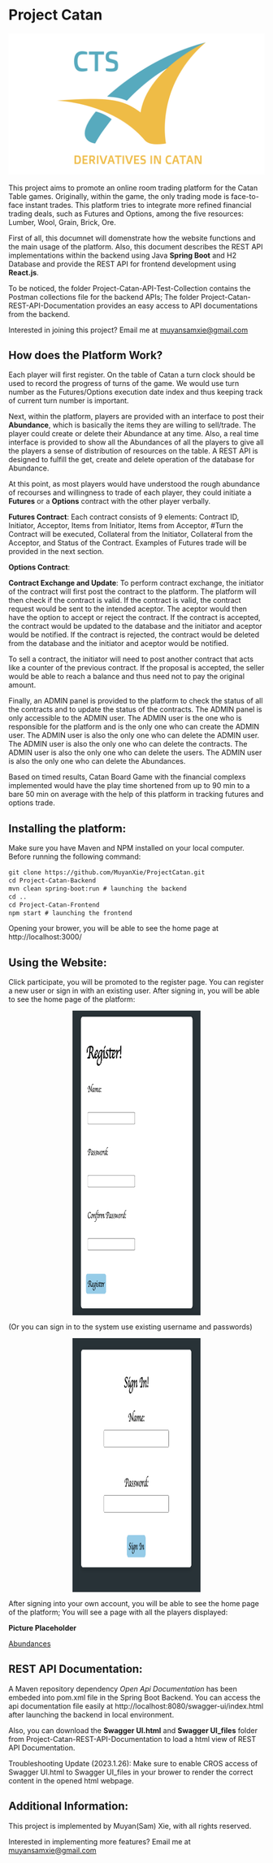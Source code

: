 # Project Catan
![CTS](Pictures/CTS.png)

This project aims to promote an online room trading platform for the Catan Table games. Originally, within the game, the only trading mode is face-to-face instant trades. This platform tries to integrate more refined financial trading deals, such as Futures and Options, among the five resources: Lumber, Wool, Grain, Brick, Ore.

First of all, this documnet will domenstrate how the website functions and the main usage of the platform. Also, this document describes the REST API implementations within the backend using Java __Spring Boot__ and H2 Database and provide the REST API for frontend development using __React.js__. 

To be noticed, the folder Project-Catan-API-Test-Collection contains the Postman collections file for the backend APIs; The folder Project-Catan-REST-API-Documentation provides an easy access to API documentations from the backend.

Interested in joining this project? Email me at muyansamxie@gmail.com

## How does the Platform Work?
Each player will first register. On the table of Catan a turn clock should be used to record the progress of turns of the game. We would use turn number as the Futures/Options execution date index and thus keeping track of current turn number is important.

Next, within the platform, players are provided with an interface to post their __Abundance__, which is basically the items they are willing to sell/trade. The player could create or delete their Abundance at any time. Also, a real time interface is provided to show all the Abundances of all the players to give all the players a sense of distribution of resources on the table. A REST API is designed to fulfill the get, create and delete operation of the database for Abundance.

At this point, as most players would have understood the rough abundance of recourses and willingness to trade of each player, they could initiate a __Futures__ or a __Options__ contract with the other player verbally.

__Futures Contract__: Each contract consists of 9 elements: Contract ID, Initiator, Acceptor, Items from Initiator, Items from Acceptor, #Turn the Contract will be executed, Collateral from the Initiator, Collateral from the Acceptor, and Status of the Contract. Examples of Futures trade will be provided in the next section.

__Options Contract__:

__Contract Exchange and Update__:
To perform contract exchange, the initiator of the contract will first post the contract to the platform. The platform will then check if the contract is valid. If the contract is valid, the contract request would be sent to the intended aceptor. The aceptor would then have the option to accept or reject the contract. If the contract is accepted, the contract would be updated to the database and the initiator and aceptor would be notified. If the contract is rejected, the contract would be deleted from the database and the initiator and aceptor would be notified.

To sell a contract, the initiator will need to post another contract that acts like a counter of the previous contract. If the proposal is accepted, the seller would be able to reach a balance and thus need not to pay the original amount.

Finally, an ADMIN panel is provided to the platform to check the status of all the contracts and to update the status of the contracts. The ADMIN panel is only accessible to the ADMIN user. The ADMIN user is the one who is responsible for the platform and is the only one who can create the ADMIN user. The ADMIN user is also the only one who can delete the ADMIN user. The ADMIN user is also the only one who can delete the contracts. The ADMIN user is also the only one who can delete the users. The ADMIN user is also the only one who can delete the Abundances.

Based on timed results, Catan Board Game with the financial complexs implemented would have the play time shortened from up to 90 min to a bare 50 min on average with the help of this platform in tracking futures and options trade.

## Installing the platform:
Make sure you have Maven and NPM installed on your local computer. Before running the following command:

```
git clone https://github.com/MuyanXie/ProjectCatan.git
cd Project-Catan-Backend
mvn clean spring-boot:run # launching the backend
cd ..
cd Project-Catan-Frontend
npm start # launching the frontend
```

Opening your brower, you will be able to see the home page at http://localhost:3000/

## Using the Website:
Click participate, you will be promoted to the register page. You can register a new user or sign in with an existing user. After signing in, you will be able to see the home page of the platform:
<p>
  <img src="Pictures/Register.png#center" width="50%" height = "600" style="display: block; margin: 0 auto"/>
</p>
(Or you can sign in to the system use existing username and passwords)
<p>
  <img src="Pictures/Signin.png#center" width="50%" height = "500" style="display: block; margin: 0 auto" /> 
</p>

After signing into your own account, you will be able to see the home page of the platform; You will see a page with all the players displayed:

__Picture Placeholder__

 <ins>Abundances</ins>

## REST API Documentation:
A Maven repository dependency *Open Api Documentation* has been embeded into pom.xml file in the Spring Boot Backend. You can access the api documentation file easily at http://localhost:8080/swagger-ui/index.html after launching the backend in local environment.

Also, you can download the __Swagger UI.html__ and __Swagger UI_files__ folder from Project-Catan-REST-API-Documentation to load a html view of REST API Documentation.

Troubleshooting Update (2023.1.26): Make sure to enable CROS access of Swagger UI.html to Swagger UI_files in your brower to render the correct content in the opened html webpage.

## Additional Information:

This project is implemented by Muyan(Sam) Xie, with all rights reserved.

Interested in implementing more features? Email me at muyansamxie@gmail.com


